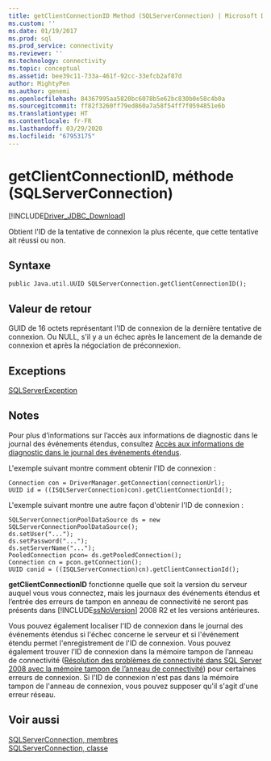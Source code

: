 ```yaml
---
title: getClientConnectionID Method (SQLServerConnection) | Microsoft Docs
ms.custom: ''
ms.date: 01/19/2017
ms.prod: sql
ms.prod_service: connectivity
ms.reviewer: ''
ms.technology: connectivity
ms.topic: conceptual
ms.assetid: bee39c11-733a-461f-92cc-33efcb2af87d
author: MightyPen
ms.author: genemi
ms.openlocfilehash: 84367995aa5820bc6078b5e62bc830b0e58c4b0a
ms.sourcegitcommit: ff82f3260ff79ed860a7a58f54ff7f0594851e6b
ms.translationtype: HT
ms.contentlocale: fr-FR
ms.lasthandoff: 03/29/2020
ms.locfileid: "67953175"
---
```

# <a name="getclientconnectionid-method-sqlserverconnection"></a>getClientConnectionID, méthode (SQLServerConnection)
[!INCLUDE[Driver_JDBC_Download](../../../includes/driver_jdbc_download.md)]

  Obtient l'ID de la tentative de connexion la plus récente, que cette tentative ait réussi ou non.  
  
## <a name="syntax"></a>Syntaxe  
  
``` 
public Java.util.UUID SQLServerConnection.getClientConnectionID();  
```  
  
## <a name="return-value"></a>Valeur de retour  
 GUID de 16 octets représentant l'ID de connexion de la dernière tentative de connexion. Ou NULL, s'il y a un échec après le lancement de la demande de connexion et après la négociation de préconnexion.  
  
## <a name="exceptions"></a>Exceptions  
 [SQLServerException](../../../connect/jdbc/reference/sqlserverexception-class.md)  
  
## <a name="remarks"></a>Notes  
 Pour plus d’informations sur l’accès aux informations de diagnostic dans le journal des événements étendus, consultez [Accès aux informations de diagnostic dans le journal des événements étendus](../../../connect/jdbc/accessing-diagnostic-information-in-the-extended-events-log.md).  
  
 L'exemple suivant montre comment obtenir l'ID de connexion :  
  
```  
Connection con = DriverManager.getConnection(connectionUrl);  
UUID id = ((ISQLServerConnection)con).getClientConnectionId();  
```  
  
 L'exemple suivant montre une autre façon d'obtenir l'ID de connexion :  
  
```  
SQLServerConnectionPoolDataSource ds = new SQLServerConnectionPoolDataSource();  
ds.setUser("...");  
ds.setPassword("...");  
ds.setServerName("...");  
PooledConnection pcon= ds.getPooledConnection();  
Connection cn = pcon.getConnection();  
UUID conid = ((ISQLServerConnection)cn).getClientConnectionId();  
```  
  
 **getClientConnectionID** fonctionne quelle que soit la version du serveur auquel vous vous connectez, mais les journaux des événements étendus et l’entrée des erreurs de tampon en anneau de connectivité ne seront pas présents dans [!INCLUDE[ssNoVersion](../../../includes/ssnoversion-md.md)] 2008 R2 et les versions antérieures.  
  
 Vous pouvez également localiser l'ID de connexion dans le journal des événements étendus si l'échec concerne le serveur et si l'événement étendu permet l'enregistrement de l'ID de connexion. Vous pouvez également trouver l’ID de connexion dans la mémoire tampon de l’anneau de connectivité ([Résolution des problèmes de connectivité dans SQL Server 2008 avec la mémoire tampon de l’anneau de connectivité](https://go.microsoft.com/fwlink/?LinkId=207752)) pour certaines erreurs de connexion. Si l'ID de connexion n'est pas dans la mémoire tampon de l'anneau de connexion, vous pouvez supposer qu'il s'agit d'une erreur réseau.  
  
## <a name="see-also"></a>Voir aussi  
 [SQLServerConnection, membres](../../../connect/jdbc/reference/sqlserverconnection-members.md)   
 [SQLServerConnection, classe](../../../connect/jdbc/reference/sqlserverconnection-class.md)  
  
  
